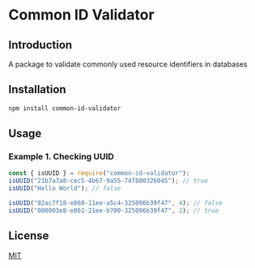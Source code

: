 # Common ID Validator

## Introduction

A package to validate commonly used resource identifiers in databases

## Installation

```sh
npm install common-id-validator
```

## Usage

### Example 1. Checking UUID

```js
const { isUUID } = require("common-id-validator");
isUUID("21b7a7a8-cec5-4b67-9a55-74f800326045"); // true
isUUID("Hello World"); // false

isUUID("82ac7f18-e860-11ee-a5c4-325096b39f47", 4); // false
isUUID("000003e8-e861-21ee-b700-325096b39f47", 2); // true
```

## License

[MIT](https://github.com/kkhtun/common-id-validator/blob/main/LICENSE)
